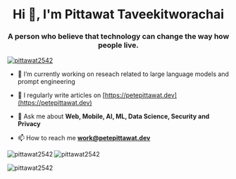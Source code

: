 <h1 align="center">Hi 👋, I'm Pittawat Taveekitworachai</h1>
<h3 align="center">A person who believe that technology can change the way how people live.</h3>

<p align="left"> <a href="https://github.com/ryo-ma/github-profile-trophy"><img src="https://github-profile-trophy.vercel.app/?username=pittawat2542" alt="pittawat2542" /></a> </p>

- 🔭 I’m currently working on reseach related to large language models and prompt engineering

- 📝 I regularly write articles on [https://petepittawat.dev](https://petepittawat.dev)

- 💬 Ask me about **Web, Mobile, AI, ML, Data Science, Security and Privacy**

- 📫 How to reach me **work@petepittawat.dev**
</p>

<p><img align="left" src="https://github-readme-stats.vercel.app/api/top-langs?username=pittawat2542&show_icons=true&locale=en&layout=compact" alt="pittawat2542" /></p>

<p><img align="center" src="https://github-readme-stats.vercel.app/api?username=pittawat2542&show_icons=true&locale=en" alt="pittawat2542" /></p>

<p><img align="center" src="https://github-readme-streak-stats.herokuapp.com/?user=pittawat2542&" alt="pittawat2542" /></p>


